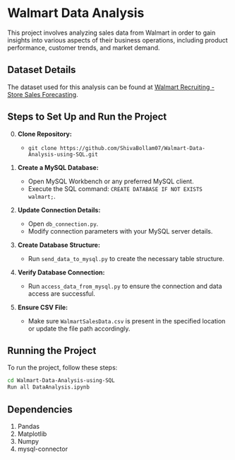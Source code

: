 # Walmart Data Analysis


This project involves analyzing sales data from Walmart in order to gain insights into various aspects of their business operations, including product performance, customer trends, and market demand.

## Dataset Details

The dataset used for this analysis can be found at [Walmart Recruiting - Store Sales Forecasting](https://www.kaggle.com/c/walmart-recruiting-store-sales-forecasting).

## Steps to Set Up and Run the Project

0. **Clone Repository:**
   -   `git clone https://github.com/ShivaBollam07/Walmart-Data-Analysis-using-SQL.git`

1. **Create a MySQL Database:**

   - Open MySQL Workbench or any preferred MySQL client.
   - Execute the SQL command: `CREATE DATABASE IF NOT EXISTS walmart;`.
2. **Update Connection Details:**

   - Open `db_connection.py`.
   - Modify connection parameters with your MySQL server details.
3. **Create Database Structure:**

   - Run `send_data_to_mysql.py` to create the necessary table structure.
4. **Verify Database Connection:**

   - Run `access_data_from_mysql.py` to ensure the connection and data access are successful.
5. **Ensure CSV File:**

   - Make sure `WalmartSalesData.csv` is present in the specified location or update the file path accordingly.

## Running the Project

To run the project, follow these steps:

```bash
cd Walmart-Data-Analysis-using-SQL
Run all DataAnalysis.ipynb
```

## Dependencies

1. Pandas
2. Matplotlib
3. Numpy
4. mysql-connector

